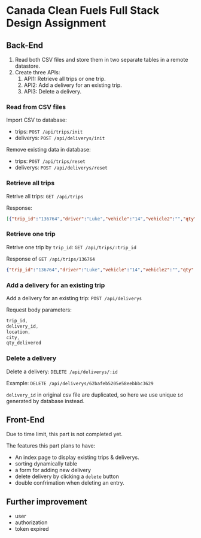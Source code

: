 # Canada Clean Fuels Full Stack Design Assignment
## Back-End
1. Read both CSV files and store them in two separate tables in a remote datastore.
2. Create three APIs:
   1. API1: Retrieve all trips or one trip.
   2. API2: Add a delivery for an existing trip.
   3. API3: Delete a delivery.
  
### Read from CSV files

Import CSV to database:
- trips: `POST /api/trips/init`
- deliverys: `POST /api/deliverys/init`

Remove existing data in database:
- trips: `POST /api/trips/reset`
- deliverys: `POST /api/deliverys/reset`

### Retrieve all trips

Retrive all trips: `GET /api/trips`

Response:
```json
[{"trip_id":"136764","driver":"Luke","vehicle":"14","vehicle2":"","qty":35000,"start_timestamp":"2022-05-13T17:42:00.000Z","end_timestamp":"2022-05-14T01:17:00.000Z","id":"62bb05cc98e98ca365d9a99d"},{"trip_id":"136873","driver":"Marty","vehicle":"16","vehicle2":"","qty":10100,"start_timestamp":"2022-05-17T10:31:00.000Z","end_timestamp":"2022-05-17T16:34:00.000Z","id":"62bb05cc98e98ca365d9a99e"},{"trip_id":"136998","driver":"Xavier","vehicle":"T18","vehicle2":"T430","qty":40000,"start_timestamp":"2022-05-20T03:07:00.000Z","end_timestamp":"2022-05-20T09:02:00.000Z","id":"62bb05cc98e98ca365d9a99f"}]
```

### Retrieve one trip

Retrive one trip by `trip_id`: `GET /api/trips/:trip_id`

Response of `GET /api/trips/136764`
```json
{"trip_id":"136764","driver":"Luke","vehicle":"14","vehicle2":"","qty":35000,"start_timestamp":"2022-05-13T17:42:00.000Z","end_timestamp":"2022-05-14T01:17:00.000Z","id":"62bb05cc98e98ca365d9a99d"}
```

### Add a delivery for an existing trip

Add a delivery for an existing trip: `POST /api/deliverys`

Request body parameters:
```js
trip_id,
delivery_id,
location,
city,
qty_delivered
```

### Delete a delivery

Delete a delivery: `DELETE /api/deliverys/:id`

Example: `DELETE /api/deliverys/62bafeb5205e58eebbbc3629`

`delivery_id` in original csv file are duplicated, so here we use unique `id` generated by database instead.

## Front-End

Due to time limit, this part is not completed yet.

The features this part plans to have:
- An index page to display existing trips & deliverys.
- sorting dynamically table
- a form for adding new delivery
- delete delivery by clicking a `delete` button
- double confrimation when deleting an entry.


## Further improvement
- user
- authorization
- token expired